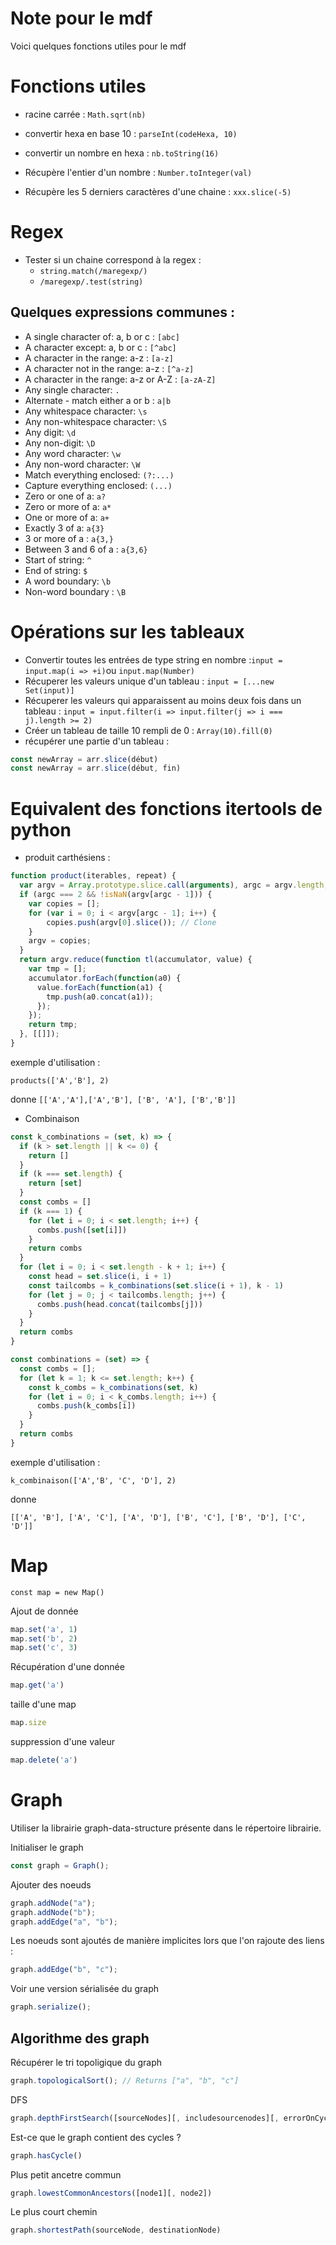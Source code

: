 # Note pour le mdf

Voici quelques fonctions utiles  pour le mdf

# Fonctions utiles

 - racine carrée : `Math.sqrt(nb)` 
 - convertir hexa en base 10 :   `parseInt(codeHexa, 10)` 
 - convertir un nombre en hexa :    `nb.toString(16)`
 - Récupère l'entier d'un nombre : `Number.toInteger(val)`
 
 - Récupère les 5 derniers caractères d'une chaine : `xxx.slice(-5)`
 
# Regex

- Tester si un chaine correspond à la regex : 
  - `string.match(/maregexp/)`
  - `/maregexp/.test(string)`
  
## Quelques expressions communes : 

 - A single character of: a, b or c : `[abc]`
 - A character except: a, b or c : `[^abc]`
 - A character in the range: a-z : `[a-z]`
 - A character not in the range: a-z : `[^a-z]`
 - A character in the range: a-z or A-Z : `[a-zA-Z]`
 - Any single character: `.`
 - Alternate - match either a or b : `a|b`
 - Any whitespace character:  `\s`
 - Any non-whitespace character: `\S`
 - Any digit: `\d`
 - Any non-digit: `\D`
 - Any word character: `\w`
 - Any non-word character: `\W`
 - Match everything enclosed: `(?:...)`
 - Capture everything enclosed: `(...)`
 - Zero or one of a: `a?`
 - Zero or more of a: `a*`
 - One or more of a: `a+`
 - Exactly 3 of a: `a{3}`
 - 3 or more of a : `a{3,}`
 - Between 3 and 6 of a : `a{3,6}`
 - Start of string: `^`
 - End of string: `$`
 - A word boundary: `\b`
 - Non-word boundary : `\B`

# Opérations sur les tableaux

- Convertir toutes les entrées de type string en nombre :`input = input.map(i => +i)`ou `input.map(Number)`
- Récuperer les valeurs unique d'un tableau : `input = [...new Set(input)]`
- Récuperer les valeurs qui apparaissent au moins deux fois dans un tableau : `input = input.filter(i => input.filter(j => i === j).length >= 2)`
- Créer un tableau de taille 10 rempli de 0 : `Array(10).fill(0)`
- récupérer une partie d'un tableau : 
```js 
const newArray = arr.slice(début)
const newArray = arr.slice(début, fin)
```

# Equivalent des fonctions itertools de python

- produit carthésiens :

```js
function product(iterables, repeat) {
  var argv = Array.prototype.slice.call(arguments), argc = argv.length;
  if (argc === 2 && !isNaN(argv[argc - 1])) {
    var copies = [];
    for (var i = 0; i < argv[argc - 1]; i++) {
        copies.push(argv[0].slice()); // Clone
    }
    argv = copies;
  }
  return argv.reduce(function tl(accumulator, value) {
    var tmp = [];
    accumulator.forEach(function(a0) {
      value.forEach(function(a1) {
        tmp.push(a0.concat(a1));
      });
    });
    return tmp;
  }, [[]]);
}
```


exemple d'utilisation :

`products(['A','B'], 2)`

donne
`[['A','A'],['A','B'], ['B', 'A'], ['B','B']]`


- Combinaison

```js
const k_combinations = (set, k) => {
  if (k > set.length || k <= 0) {
    return []
  }
  if (k === set.length) {
    return [set]
  }
  const combs = []
  if (k === 1) {
    for (let i = 0; i < set.length; i++) {
      combs.push([set[i]])
    }
    return combs
  }
  for (let i = 0; i < set.length - k + 1; i++) {
    const head = set.slice(i, i + 1)
    const tailcombs = k_combinations(set.slice(i + 1), k - 1)
    for (let j = 0; j < tailcombs.length; j++) {
      combs.push(head.concat(tailcombs[j]))
    }
  }
  return combs
}

const combinations = (set) => {
  const combs = [];
  for (let k = 1; k <= set.length; k++) {
    const k_combs = k_combinations(set, k)
    for (let i = 0; i < k_combs.length; i++) {
      combs.push(k_combs[i])
    }
  }
  return combs
}
```

exemple d'utilisation :

`k_combinaison(['A','B', 'C', 'D'], 2)`

donne

`[['A', 'B'], ['A', 'C'], ['A', 'D'], ['B', 'C'], ['B', 'D'], ['C', 'D']]`


# Map

`const map = new Map()`

Ajout de donnée  

```js
map.set('a', 1)
map.set('b', 2)
map.set('c', 3)
```

Récupération d'une donnée

```js
map.get('a')
```

taille d'une map

```js
map.size
```

suppression d'une valeur

```js
map.delete('a')
```

# Graph

Utiliser la librairie graph-data-structure présente dans le répertoire librairie.

Initialiser le graph
```js
const graph = Graph();
```

Ajouter des noeuds

```js
graph.addNode("a");
graph.addNode("b");
graph.addEdge("a", "b");
```

Les noeuds sont ajoutés de manière implicites lors que l'on rajoute des liens :
```js
graph.addEdge("b", "c");
```

Voir une version sérialisée du graph
```js
graph.serialize();
```

## Algorithme des graph

Récupérer le tri topoligique du graph
```js
graph.topologicalSort(); // Returns ["a", "b", "c"]
```

DFS
```js
graph.depthFirstSearch([sourceNodes][, includesourcenodes][, errorOnCycle])
```

Est-ce que le graph contient des cycles ?

```js
graph.hasCycle()
```

Plus petit ancetre commun

```js
graph.lowestCommonAncestors([node1][, node2])
```

Le plus court chemin

```js
graph.shortestPath(sourceNode, destinationNode)
```